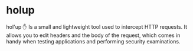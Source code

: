 # holup
hol'up ✋ Is a small and lightweight tool used to intercept HTTP requests. It allows you to edit headers and the body of the request, which comes in handy when testing applications and performing security examinations.
